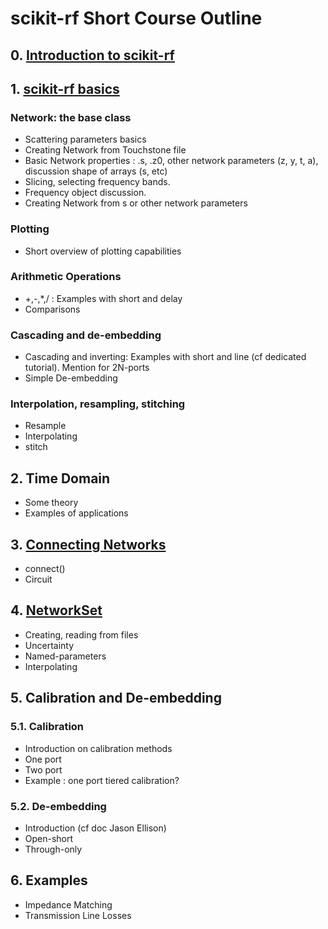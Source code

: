 # scikit-rf Short Course Outline

## 0. [Introduction to scikit-rf](0-Introduction_to_scikit-rf.ipynb)

## 1. [scikit-rf basics](1-Networks.ipynb)
### Network: the base class
- Scattering parameters basics
- Creating Network from Touchstone file
- Basic Network properties : .s, .z0, other network parameters (z, y, t, a), discussion shape of arrays (s, etc)
- Slicing, selecting frequency bands. 
- Frequency object discussion. 
- Creating Network from s or other network parameters

### Plotting
- Short overview of plotting capabilities

### Arithmetic Operations
- +,-,*,/ : Examples with short and delay
- Comparisons

### Cascading and de-embedding
- Cascading and inverting: Examples with short and line (cf dedicated tutorial). Mention for 2N-ports
- Simple De-embedding

### Interpolation, resampling, stitching
- Resample
- Interpolating
- stitch

## 2. Time Domain
- Some theory
- Examples of applications

## 3. [Connecting Networks](3-Connecting_Networks.ipynb)
- connect()
- Circuit

## 4. [NetworkSet](4-NetworkSet.ipynb)
- Creating, reading from files
- Uncertainty
- Named-parameters
- Interpolating

## 5. Calibration and De-embedding
### 5.1. Calibration
- Introduction on calibration methods
- One port
- Two port
- Example : one port tiered calibration?

### 5.2. De-embedding
- Introduction (cf doc Jason Ellison)
- Open-short
- Through-only

## 6. Examples
- Impedance Matching
- Transmission Line Losses
